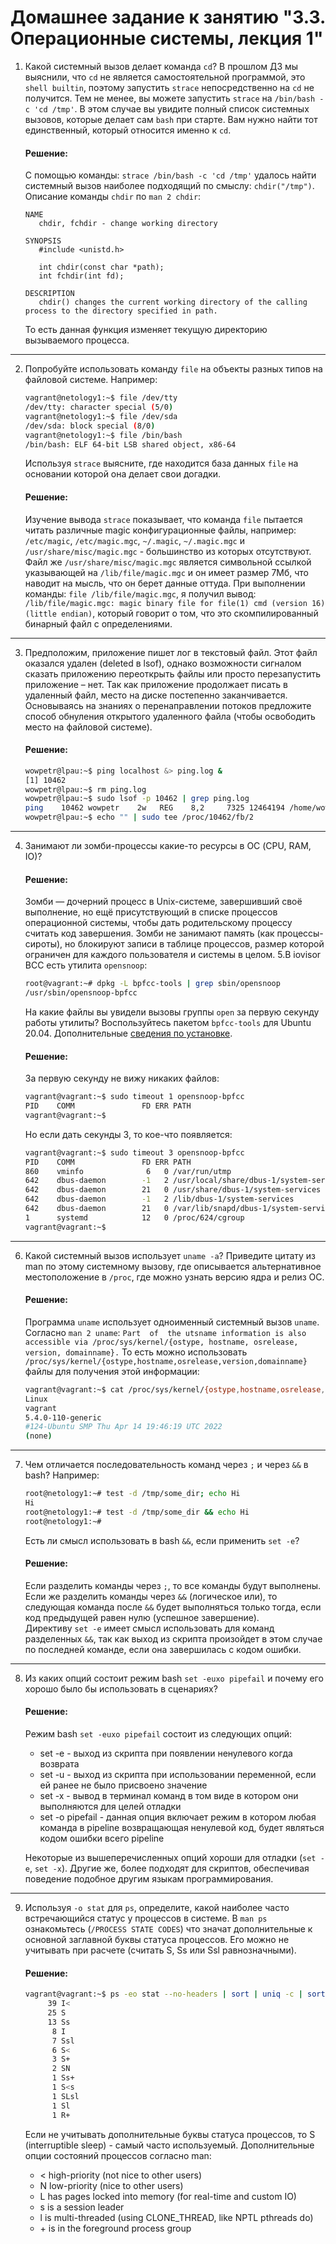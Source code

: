 # Домашнее задание к занятию "3.3. Операционные системы, лекция 1"

1. Какой системный вызов делает команда `cd`? В прошлом ДЗ мы выяснили, что `cd` не является самостоятельной  программой, это `shell builtin`, поэтому запустить `strace` непосредственно на `cd` не получится. Тем не менее, вы можете запустить `strace` на `/bin/bash -c 'cd /tmp'`. В этом случае вы увидите полный список системных вызовов, которые делает сам `bash` при старте. Вам нужно найти тот единственный, который относится именно к `cd`.  

    #### Решение:
    С помощью команды: `strace /bin/bash -c 'cd /tmp'` удалось найти системный вызов наиболее подходящий по смыслу: `chdir("/tmp")`. Описание команды `chdir` по `man 2 chdir`:
    ```
    NAME
       chdir, fchdir - change working directory

    SYNOPSIS
       #include <unistd.h>

       int chdir(const char *path);
       int fchdir(int fd);

    DESCRIPTION
       chdir() changes the current working directory of the calling process to the directory specified in path.
    ```
    То есть данная функция изменяет текущую директорию вызываемого процесса.
---
2. Попробуйте использовать команду `file` на объекты разных типов на файловой системе. Например:
    ```bash
    vagrant@netology1:~$ file /dev/tty
    /dev/tty: character special (5/0)
    vagrant@netology1:~$ file /dev/sda
    /dev/sda: block special (8/0)
    vagrant@netology1:~$ file /bin/bash
    /bin/bash: ELF 64-bit LSB shared object, x86-64
    ```
    Используя `strace` выясните, где находится база данных `file` на основании которой она делает свои догадки.  

    #### Решение:
    Изучение вывода `strace` показывает, что команда `file` пытается читать различные magic конфигурационные файлы, например: `/etc/magic`, `/etc/magic.mgc`, `~/.magic`, `~/.magic.mgc` и `/usr/share/misc/magic.mgc` - большинство из которых отсутствуют. Файл же `/usr/share/misc/magic.mgc` является символьной ссылкой указывающей на `/lib/file/magic.mgc` и он имеет размер 7Мб, что наводит на мысль, что он берет данные оттуда. При выполнении команды: `file /lib/file/magic.mgc`, я получил вывод: `/lib/file/magic.mgc: magic binary file for file(1) cmd (version 16) (little endian)`, который говорит о том, что это скомпилированный бинарный файл с определениями.
---
3. Предположим, приложение пишет лог в текстовый файл. Этот файл оказался удален (deleted в lsof), однако возможности сигналом сказать приложению переоткрыть файлы или просто перезапустить приложение – нет. Так как приложение продолжает писать в удаленный файл, место на диске постепенно заканчивается. Основываясь на знаниях о перенаправлении потоков предложите способ обнуления открытого удаленного файла (чтобы освободить место на файловой системе).

    #### Решение:
    ```bash
    wowpetr@lpau:~$ ping localhost &> ping.log &
    [1] 10462
    wowpetr@lpau:~$ rm ping.log
    wowpetr@lpau:~$ sudo lsof -p 10462 | grep ping.log
    ping    10462 wowpetr    2w   REG    8,2     7325 12464194 /home/wowpetr/ping.log (deleted)
    wowpetr@lpau:~$ echo "" | sudo tee /proc/10462/fb/2
    ```
---
4. Занимают ли зомби-процессы какие-то ресурсы в ОС (CPU, RAM, IO)?

    #### Решение:
    Зомби — дочерний процесс в Unix-системе, завершивший своё выполнение, но ещё присутствующий в списке процессов операционной системы, чтобы дать родительскому процессу считать код завершения. Зомби не занимают память (как процессы-сироты), но блокируют записи в таблице процессов, размер которой ограничен для каждого пользователя и системы в целом.
5.В iovisor BCC есть утилита `opensnoop`:
    ```bash
    root@vagrant:~# dpkg -L bpfcc-tools | grep sbin/opensnoop
    /usr/sbin/opensnoop-bpfcc
    ```
    На какие файлы вы увидели вызовы группы `open` за первую секунду работы утилиты? Воспользуйтесь пакетом `bpfcc-tools` для Ubuntu 20.04. Дополнительные [сведения по установке](https://github.com/iovisor/bcc/blob/master/INSTALL.md).

    #### Решение:
    За первую секунду не вижу никаких файлов:
    ```bash
    vagrant@vagrant:~$ sudo timeout 1 opensnoop-bpfcc
    PID    COMM               FD ERR PATH
    vagrant@vagrant:~$
    ```
    Но если дать секунды 3, то кое-что появляется:
    ```bash
    vagrant@vagrant:~$ sudo timeout 3 opensnoop-bpfcc
    PID    COMM               FD ERR PATH
    860    vminfo              6   0 /var/run/utmp
    642    dbus-daemon        -1   2 /usr/local/share/dbus-1/system-services
    642    dbus-daemon        21   0 /usr/share/dbus-1/system-services
    642    dbus-daemon        -1   2 /lib/dbus-1/system-services
    642    dbus-daemon        21   0 /var/lib/snapd/dbus-1/system-services/
    1      systemd            12   0 /proc/624/cgroup
    vagrant@vagrant:~$   
    ```
---
6. Какой системный вызов использует `uname -a`? Приведите цитату из man по этому системному вызову, где описывается альтернативное местоположение в `/proc`, где можно узнать версию ядра и релиз ОС.

    #### Решение:
    Программа `uname` использует одноименный системный вызов `uname`. Согласно `man 2 uname`: `Part  of  the utsname information is also accessible via /proc/sys/kernel/{ostype, hostname, osrelease, version,
       domainname}.` То есть можно использовать `/proc/sys/kernel/{ostype,hostname,osrelease,version,domainname}` файлы для получения этой информации:
    ```bash
    vagrant@vagrant:~$ cat /proc/sys/kernel/{ostype,hostname,osrelease,version,domainname}
    Linux
    vagrant
    5.4.0-110-generic
    #124-Ubuntu SMP Thu Apr 14 19:46:19 UTC 2022
   (none)
    ```
---
7. Чем отличается последовательность команд через `;` и через `&&` в bash? Например:
    ```bash
    root@netology1:~# test -d /tmp/some_dir; echo Hi
    Hi
    root@netology1:~# test -d /tmp/some_dir && echo Hi
    root@netology1:~#
    ```
    Есть ли смысл использовать в bash `&&`, если применить `set -e`?

    #### Решение:
    Если разделить команды через `;`, то все команды будут выполнены. Если же разделить команды через `&&` (логическое или), то следующая команда после `&&` будет выполняться только тогда, если код предыдущей равен нулю (успешное завершение).  
    Директиву `set -e` имеет смысл использовать для команд разделенных `&&`, так как выход из скрипта произойдет в этом случае по последней команде, если она завершилась с кодом ошибки.
---
8. Из каких опций состоит режим bash `set -euxo pipefail` и почему его хорошо было бы использовать в сценариях?

    #### Решение:
    Режим bash `set -euxo pipefail` состоит из следующих опций:
    * set -e - выход из скрипта при появлении ненулевого когда возврата
    * set -u - выход из скрипта при использовании переменной, если ей ранее не было присвоено значение
    * set -x - вывод в терминал команд в том виде в котором они выполняются для целей отладки
    * set -o pipefail - данная опция включает режим в котором любая команда в pipeline возвращающая ненулевой код, будет являться кодом ошибки всего pipeline  
   
   Некоторые из вышеперечисленных опций хороши для отладки (`set -e`, `set -x`). Другие же, более подходят для скриптов, обеспечивая поведение подобное другим языкам программирования.
---
9. Используя `-o stat` для `ps`, определите, какой наиболее часто встречающийся статус у процессов в системе. В `man ps` ознакомьтесь (`/PROCESS STATE CODES`) что значат дополнительные к основной заглавной буквы статуса процессов. Его можно не учитывать при расчете (считать S, Ss или Ssl равнозначными).

    #### Решение:
    ```bash
    vagrant@vagrant:~$ ps -eo stat --no-headers | sort | uniq -c | sort -nr -k1
         39 I<
         25 S
         13 Ss
          8 I
          7 Ssl
          6 S<
          3 S+
          2 SN
          1 Ss+
          1 S<s
          1 SLsl
          1 Sl
          1 R+ 
    ```
    Если не учитывать дополнительные буквы статуса процессов, то S (interruptible sleep) - самый часто используемый.
    Дополнительные опции состояний процессов согласно man:  
    * <    high-priority (not nice to other users)
    * N    low-priority (nice to other users)
    * L    has pages locked into memory (for real-time and custom IO)
    * s    is a session leader
    * l    is multi-threaded (using CLONE_THREAD, like NPTL pthreads do)
    * \+    is in the foreground process group
